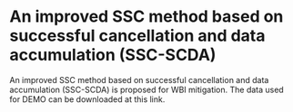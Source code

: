 # An improved SSC method based on successful cancellation and data accumulation (SSC-SCDA)
An improved SSC method based on successful cancellation and data accumulation (SSC-SCDA) is proposed for WBI mitigation.
The data used for DEMO can be downloaded at this link.

